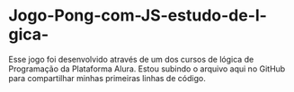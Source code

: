 # Jogo-Pong-com-JS-estudo-de-l-gica-
Esse jogo foi desenvolvido através de um dos cursos de lógica de Programação da Plataforma Alura. Estou subindo o arquivo aqui no GitHub para compartilhar minhas primeiras linhas de código.
